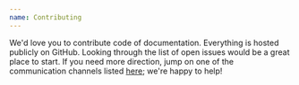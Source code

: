 ```yaml
---
name: Contributing
---
```


We'd love you to contribute code of documentation. Everything is hosted publicly on
GitHub. Looking through the list of open issues would be a great place to start.
If you need more direction, jump on one of the communication channels listed
[here](/get-involved); we're happy to help!
